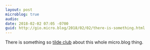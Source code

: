 ```yaml
---
layout: post
microblog: true
audio: 
date: 2018-02-02 07:05 -0700
guid: http://gio.micro.blog/2018/02/02/there-is-something.html
---
```

There is something so [tilde club](https://medium.com/message/tilde-club-i-had-a-couple-drinks-and-woke-up-with-1-000-nerds-a8904f0a2ebf) about this whole micro.blog thing.
